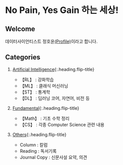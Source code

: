 # No Pain, Yes Gain 하는 세상!

## Welcome

데이터사이언티스트 정호윤[(Profile)](http://nenomigami.github.io/about/)이라고 합니다.


## Categories

1. [Artificial Intelligence]{:.heading.flip-title}
   - 【RL】 : 강화학습 
   - 【ML】 : 클래식 머신러닝
   - 【ST】 : 통계학
   - 【DL】 : 딥러닝 코어, 자연어, 비전 등

2. [Fundamental]{:.heading.flip-title}
   - 【Math】 : 기초 수학 정리
   - 【CS】 : 각종 Computer Science 관련 내용

3. [Others]{:.heading.flip-title}
    - Column : 칼럼
    - Reading : 독서기록
    - Journal Copy : 신문사설 요약, 의견

[Artificial Intelligence]: /ai/
[Fundamental]: /fundamental/
[Others]: /others/